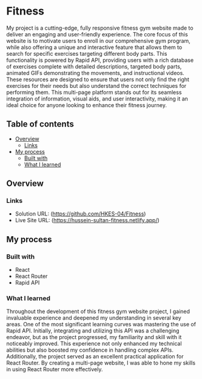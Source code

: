 # Fitness

My project is a cutting-edge, fully responsive fitness gym website made to deliver an engaging and user-friendly experience. The core focus of this website is to motivate users to enroll in our comprehensive gym program, while also offering a unique and interactive feature that allows them to search for specific exercises targeting different body parts. This functionality is powered by Rapid API, providing users with a rich database of exercises complete with detailed descriptions, targeted body parts, animated GIFs demonstrating the movements, and instructional videos. These resources are designed to ensure that users not only find the right exercises for their needs but also understand the correct techniques for performing them. This multi-page platform stands out for its seamless integration of information, visual aids, and user interactivity, making it an ideal choice for anyone looking to enhance their fitness journey.

## Table of contents

- [Overview](#overview)
  - [Links](#links)
- [My process](#my-process)
  - [Built with](#built-with)
  - [What I learned](#what-i-learned)

## Overview

### Links

- Solution URL: (https://github.com/HKES-04/Fitness)
- Live Site URL: (https://hussein-sultan-fitness.netlify.app/)

## My process

### Built with

- React
- React Router
- Rapid API

### What I learned

Throughout the development of this fitness gym website project, I gained invaluable experience and deepened my understanding in several key areas. One of the most significant learning curves was mastering the use of Rapid API. Initially, integrating and utilizing this API was a challenging endeavor, but as the project progressed, my familiarity and skill with it noticeably improved. This experience not only enhanced my technical abilities but also boosted my confidence in handling complex APIs. Additionally, the project served as an excellent practical application for React Router. By creating a multi-page website, I was able to hone my skills in using React Router more effectively.
